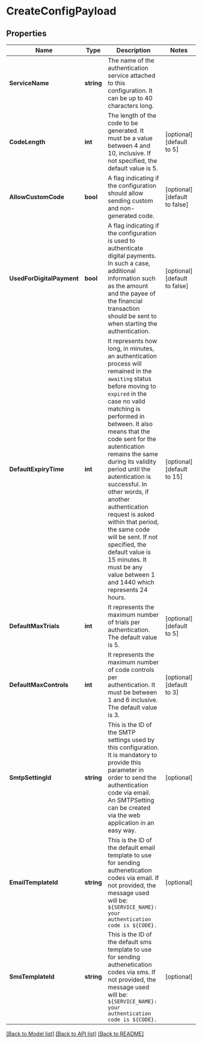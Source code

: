 # CreateConfigPayload

## Properties

Name | Type | Description | Notes
------------ | ------------- | ------------- | -------------
**ServiceName** | **string** | The name of the authentication service attached to this configuration. It can be up to 40 characters long. |
**CodeLength** | **int** | The length of the code to be generated. It must be a value between 4 and 10, inclusive. If not specified, the default value is 5. |[optional] [default to 5]
**AllowCustomCode** | **bool** | A flag indicating if the configuration should allow sending custom and non-generated code. |[optional] [default to false]
**UsedForDigitalPayment** | **bool** | A flag indicating if the configuration is used to authenticate digital payments. In such a case, additional information such as the amount and the payee of the financial transaction should be sent to when starting the authentication. |[optional] [default to false]
**DefaultExpiryTime** | **int** | It represents how long, in minutes, an authentication process will remained in the `awaiting` status before moving to `expired` in the case no valid matching is performed in between.   It also means that the code sent for the autentication remains the same during its validity period until the autentication is successful. In other words, if another authentication request is asked within that period, the same code will be sent.  If not specified, the default value is 15 minutes. It must be any value between 1 and 1440 which represents 24 hours.  |[optional] [default to 15]
**DefaultMaxTrials** | **int** | It represents the maximum number of trials per authentication. The default value is 5.  |[optional] [default to 5]
**DefaultMaxControls** | **int** | It represents the maximum number of code controls per authentication. It must be between 1 and 6 inclusive. The default value is 3.  |[optional] [default to 3]
**SmtpSettingId** | **string** | This is the ID of the SMTP settings used by this configuration. It is mandatory to provide this parameter in order to send the authentication code via email. An SMTPSetting can be created via the web application in an easy way. |[optional] 
**EmailTemplateId** | **string** | This is the ID of the default email template to use for sending authenetication codes via email. If not provided, the message used will be:   ```    ${SERVICE_NAME}: your authentication code is ${CODE}.  ```    |[optional] 
**SmsTemplateId** | **string** | This is the ID of the default sms template to use for sending authenetication codes via sms. If not provided, the message used will be:   ```    ${SERVICE_NAME}: your authentication code is ${CODE}.  ```  |[optional] 

[[Back to Model list]](../README.md#documentation-for-models) [[Back to API list]](../README.md#documentation-for-api-endpoints) [[Back to README]](../README.md)


